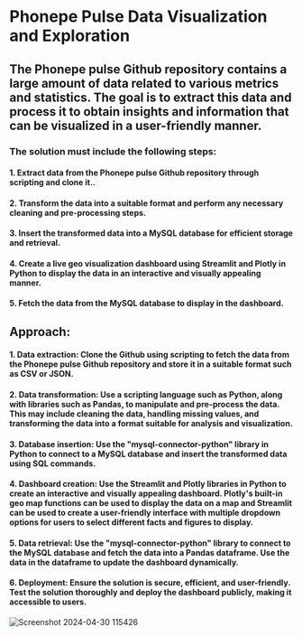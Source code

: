 # Phonepe Pulse Data Visualization and Exploration
## The Phonepe pulse Github repository contains a large amount of data related to various metrics and statistics. The goal is to extract this data and process it to obtain insights and information that can be visualized in a user-friendly manner.
### The solution must include the following steps:
#### 1. Extract data from the Phonepe pulse Github repository through scripting and clone it..
#### 2. Transform the data into a suitable format and perform any necessary cleaning and pre-processing steps.
#### 3. Insert the transformed data into a MySQL database for efficient storage and retrieval.
#### 4. Create a live geo visualization dashboard using Streamlit and Plotly in Python to display the data in an interactive and visually appealing manner.
#### 5. Fetch the data from the MySQL database to display in the dashboard.
## Approach:
#### 1. Data extraction: Clone the Github using scripting to fetch the data from the Phonepe pulse Github repository and store it in a suitable format such as CSV or JSON.
#### 2. Data transformation: Use a scripting language such as Python, along with libraries such as Pandas, to manipulate and pre-process the data. This may include cleaning the data, handling missing values, and transforming the data into a format suitable for analysis and visualization.
#### 3. Database insertion: Use the "mysql-connector-python" library in Python to connect to a MySQL database and insert the transformed data using SQL commands.
#### 4. Dashboard creation: Use the Streamlit and Plotly libraries in Python to create an interactive and visually appealing dashboard. Plotly's built-in geo map functions can be used to display the data on a map and Streamlit can be used to create a user-friendly interface with multiple dropdown options for users to select different facts and figures to display.
#### 5. Data retrieval: Use the "mysql-connector-python" library to connect to the MySQL database and fetch the data into a Pandas dataframe. Use the data in the dataframe to update the dashboard dynamically.
#### 6. Deployment: Ensure the solution is secure, efficient, and user-friendly. Test the solution thoroughly and deploy the dashboard publicly, making it accessible to users.

![Screenshot 2024-04-30 115426](https://github.com/PraveenkuamrA/Phonepe-Pulse-Data-Visualization-and-Exploration-/assets/161042655/180b7b83-22af-4fb4-9fb3-73375ddede76)
